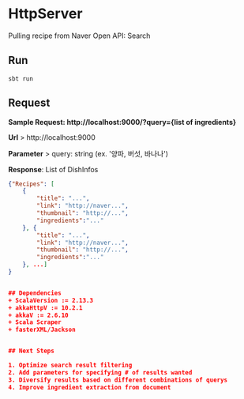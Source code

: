 # HttpServer

Pulling recipe from Naver Open API: Search


## Run
```
sbt run
```


## Request

**Sample Request:   http://localhost:9000/?query={list of ingredients}**

**Url** >  http://localhost:9000

**Parameter** >  query: string (ex. '양파, 버섯, 바나나')

**Response**:
List of DishInfos

``` Json
{"Recipes": [
    {
        "title": "...", 
        "link": "http://naver...", 
        "thumbnail": "http://...", 
        "ingredients":"..."
    }, {
        "title": "...", 
        "link": "http://naver...", 
        "thumbnail": "http://...", 
        "ingredients":"..."
    }, ...]
}


## Dependencies
+ ScalaVersion := 2.13.3
+ akkaHttpV := 10.2.1
+ akkaV := 2.6.10
+ Scala Scraper
+ fasterXML/Jackson


## Next Steps

1. Optimize search result filtering
2. Add parameters for specifying # of results wanted
3. Diversify results based on different combinations of querys
4. Improve ingredient extraction from document
